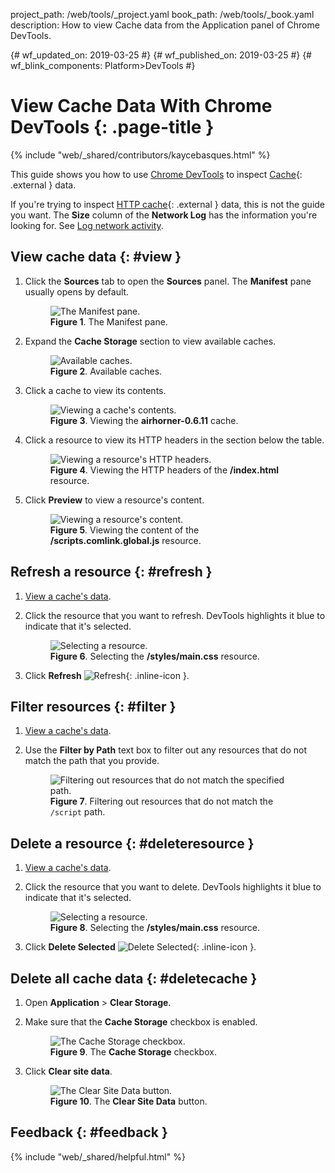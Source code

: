 project_path: /web/tools/_project.yaml
book_path: /web/tools/_book.yaml
description: How to view Cache data from the Application panel of Chrome DevTools.

{# wf_updated_on: 2019-03-25 #}
{# wf_published_on: 2019-03-25 #}
{# wf_blink_components: Platform>DevTools #}

# View Cache Data With Chrome DevTools {: .page-title }

{% include "web/_shared/contributors/kaycebasques.html" %}

[MDN]: https://developer.mozilla.org/en-US/docs/Web/API/Cache

This guide shows you how to use [Chrome DevTools](/web/tools/chrome-devtools) to inspect
[Cache][MDN]{: .external } data.

[HTTP]: https://developer.mozilla.org/en-US/docs/Web/HTTP/Caching
[log]: /web/tools/chrome-devtools/network/#load

If you're trying to inspect [HTTP cache][HTTP]{: .external } data, this is not the guide you want.
The **Size** column of the **Network Log** has the information you're looking for. See [Log network activity][log].

## View cache data {: #view }

1. Click the **Sources** tab to open the **Sources** panel. The **Manifest** pane usually opens
   by default.

     <figure>
       <img src="/web/tools/chrome-devtools/storage/imgs/manifest.png"
            alt="The Manifest pane."/>
       <figcaption>
         <b>Figure 1</b>. The Manifest pane.
       </figcaption>
     </figure>

1. Expand the **Cache Storage** section to view available caches.

     <figure>
       <img src="/web/tools/chrome-devtools/storage/imgs/cache.png"
            alt="Available caches."/>
       <figcaption>
         <b>Figure 2</b>. Available caches.
       </figcaption>
     </figure>

1. Click a cache to view its contents.

     <figure>
       <img src="/web/tools/chrome-devtools/storage/imgs/cacheview.png"
            alt="Viewing a cache's contents."/>
       <figcaption>
         <b>Figure 3</b>. Viewing the <b>airhorner-0.6.11</b> cache.
       </figcaption>
     </figure>

1. Click a resource to view its HTTP headers in the section below the table.

     <figure>
       <img src="/web/tools/chrome-devtools/storage/imgs/viewcacheresource.png"
            alt="Viewing a resource's HTTP headers."/>
       <figcaption>
         <b>Figure 4</b>. Viewing the HTTP headers of the <b>/index.html</b> resource.
       </figcaption>
     </figure>

1. Click **Preview** to view a resource's content.

     <figure>
       <img src="/web/tools/chrome-devtools/storage/imgs/cachecontent.png"
            alt="Viewing a resource's content."/>
       <figcaption>
         <b>Figure 5</b>. Viewing the content of the <b>/scripts.comlink.global.js</b> resource.
       </figcaption>
     </figure>


## Refresh a resource {: #refresh }

1. [View a cache's data](#view).
1. Click the resource that you want to refresh. DevTools highlights it blue to indicate that it's selected.

     <figure>
       <img src="/web/tools/chrome-devtools/storage/imgs/cacheselected.png"
            alt="Selecting a resource."/>
       <figcaption>
         <b>Figure 6</b>. Selecting the <b>/styles/main.css</b> resource.
       </figcaption>
     </figure>

1. Click **Refresh** ![Refresh](/web/tools/chrome-devtools/images/shared/reload.png){: .inline-icon }.

## Filter resources {: #filter }

1. [View a cache's data](#view).
1. Use the **Filter by Path** text box to filter out any resources that do not match the path that you provide.

     <figure>
       <img src="/web/tools/chrome-devtools/storage/imgs/cachefilter.png"
            alt="Filtering out resources that do not match the specified path."/>
       <figcaption>
         <b>Figure 7</b>. Filtering out resources that do not match the <code>/script</code> path.
       </figcaption>
     </figure>

## Delete a resource {: #deleteresource }

1. [View a cache's data](#view).
1. Click the resource that you want to delete. DevTools highlights it blue to indicate that it's selected.

     <figure>
       <img src="/web/tools/chrome-devtools/storage/imgs/cacheselected.png"
            alt="Selecting a resource."/>
       <figcaption>
         <b>Figure 8</b>. Selecting the <b>/styles/main.css</b> resource.
       </figcaption>
     </figure>

1. Click **Delete Selected** ![Delete Selected](/web/tools/chrome-devtools/images/shared/delete.png){: .inline-icon }.

## Delete all cache data {: #deletecache }

1. Open **Application** > **Clear Storage**.
1. Make sure that the **Cache Storage** checkbox is enabled.

     <figure>
       <img src="/web/tools/chrome-devtools/storage/imgs/cachecheckbox.png"
            alt="The Cache Storage checkbox."/>
       <figcaption>
         <b>Figure 9</b>. The <b>Cache Storage</b> checkbox.
       </figcaption>
     </figure>

1. Click **Clear site data**.

     <figure>
       <img src="/web/tools/chrome-devtools/storage/imgs/cacheclearsite.png"
            alt="The Clear Site Data button."/>
       <figcaption>
         <b>Figure 10</b>. The <b>Clear Site Data</b> button.
       </figcaption>
     </figure>

## Feedback {: #feedback }

{% include "web/_shared/helpful.html" %}
